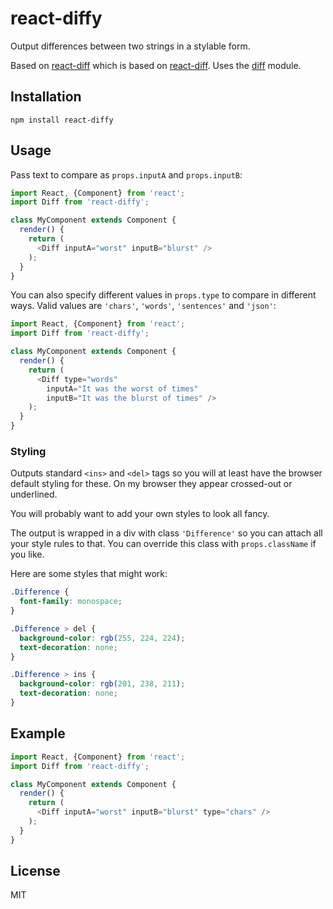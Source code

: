 # react-diffy

Output differences between two strings in a stylable form.

Based on [react-diff](https://www.npmjs.com/package/react-stylable-diff) which is based on [react-diff](https://www.npmjs.com/package/react-diff). Uses the [diff](https://www.npmjs.com/package/diff) module.

## Installation

```
npm install react-diffy
```

## Usage

Pass text to compare as `props.inputA` and `props.inputB`:

```javascript
import React, {Component} from 'react';
import Diff from 'react-diffy';

class MyComponent extends Component {
  render() {
    return (
      <Diff inputA="worst" inputB="blurst" />
    );
  }
}
```

You can also specify different values in `props.type`
to compare in different ways. Valid values are `'chars'`,
`'words'`, `'sentences'` and `'json'`:


```javascript
import React, {Component} from 'react';
import Diff from 'react-diffy';

class MyComponent extends Component {
  render() {
    return (
      <Diff type="words"
        inputA="It was the worst of times"
        inputB="It was the blurst of times" />
    );
  }
}
```

### Styling

Outputs standard `<ins>` and `<del>` tags so you will at least
have the browser default styling for these. On my browser they
appear crossed-out or underlined.

You will probably want to add your own styles to look all fancy.

The output is wrapped in a div with class `'Difference'` so you can
attach all your style rules to that. You can override this class with
`props.className` if you like.

Here are some styles that might work:

```css
.Difference {
  font-family: monospace;
}

.Difference > del {
  background-color: rgb(255, 224, 224);
  text-decoration: none;
}

.Difference > ins {
  background-color: rgb(201, 238, 211);
  text-decoration: none;
}
```

## Example

```javascript
import React, {Component} from 'react';
import Diff from 'react-diffy';

class MyComponent extends Component {
  render() {
    return (
      <Diff inputA="worst" inputB="blurst" type="chars" />
    );
  }
}
```

## License

MIT
